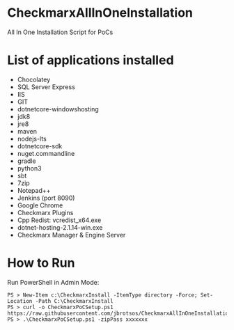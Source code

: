 # CheckmarxAllInOneInstallation
All In One Installation Script for PoCs

# List of applications installed

* Chocolatey
* SQL Server Express
* IIS
* GIT
* dotnetcore-windowshosting
* jdk8
* jre8
* maven
* nodejs-lts
* dotnetcore-sdk
* nuget.commandline
* gradle
* python3
* sbt
* 7zip
* Notepad++
* Jenkins (port 8090)
* Google Chrome
* Checkmarx Plugins
* Cpp Redist: vcredist_x64.exe
* dotnet-hosting-2.1.14-win.exe
* Checkmarx Manager & Engine Server

# How to Run
Run PowerShell in Admin Mode:

```
PS > New-Item c:\CheckmarxInstall -ItemType directory -Force; Set-Location -Path C:\CheckmarxInstall
PS > curl -o CheckmarxPoCSetup.ps1  https://raw.githubusercontent.com/jbrotsos/CheckmarxAllInOneInstallation/master/CheckmarxPoCSetup.ps1
PS > .\CheckmarxPoCSetup.ps1 -zipPass xxxxxxx
```

